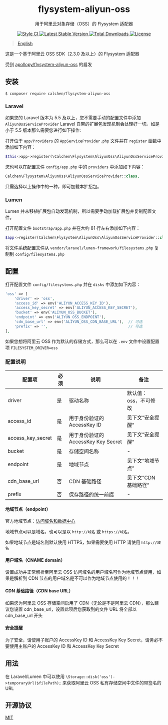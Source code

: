 <h1 align="center"> flysystem-aliyun-oss </h1>

<p align="center"> 用于阿里云对象存储（OSS）的 Flysystem 适配器 </p>

<p align="center">
    <a href="https://github.styleci.io/repos/202755034">
        <img alt="Style CI" src="https://github.styleci.io/repos/202755034/shield?style=flat">
    </a>
    <a href="https://packagist.org/packages/calchen/flysystem-aliyun-oss">
        <img alt="Latest Stable Version" src="https://img.shields.io/packagist/v/calchen/flysystem-aliyun-oss.svg">
    </a>
    <a href="https://packagist.org/packages/calchen/flysystem-aliyun-oss">
        <img alt="Total Downloads" src="https://img.shields.io/packagist/dt/calchen/flysystem-aliyun-oss.svg">
    </a>
    <a href="https://github.com/calchen/flysystem-aliyun-oss/blob/master/LICENSE">
        <img alt="License" src="https://img.shields.io/github/license/calchen/flysystem-aliyun-oss.svg">
    </a>
</p>

> [English](https://github.com/calchen/flysystem-aliyun-oss/blob/master/README_en.md)

这是一个基于阿里云 OSS SDK（2.3.0 及以上）的 Flysystem 适配器

受到 [apollopy/flysystem-aliyun-oss](https://github.com/apollopy/flysystem-aliyun-oss) 的启发

## 安装

```shell
$ composer require calchen/flysystem-aliyun-oss
```

### Laravel

如果您的 Laravel 版本为 5.5 及以上，您不需要手动的配置文件中添加 `AliyunOssServiceProvider` Laravel 自带的扩展包发现机制会处理好一切。如是小于 5.5 版本那么需要您进行如下操作: 

打开位于 `app/Providers` 的 `AppServiceProvider.php` 文件并在 `register` 函数中添加如下内容：
```php
$this->app->register(\Calchen\Flysystem\AliyunOss\AliyunOssServiceProvider::class);
```
您也可以在配置文件 `config/app.php` 中的 `providers` 中添加如下内容：
```php
Calchen\Flysystem\AliyunOss\AliyunOssServiceProvider::class,
```
只需选择以上操作中的一种，即可加载本扩招包。

### Lumen

Lumen 并未移植扩展包自动发现机制，所以需要手动加载扩展包并复制配置文件。

打开配置文件 `bootstrap/app.php` 并在大约 81 行左右添加如下内容：
```php
$app->register(Calchen\Flysystem\AliyunOss\AliyunOssServiceProvider::class);
```

将文件系统配置文件从 `vendor/laravel/lumen-framework/filesystems.php` 复制到 `config/filesystems.php`

## 配置

打开配置文件 `config/filesystems.php` 并在 `disks` 中添加如下内容：
```php
'oss' => [
    'driver' => 'oss',
    'access_id' => env('ALIYUN_ACCESS_KEY_ID'),
    'access_key_secret' => env('ALIYUN_ACCESS_KEY_SECRET'),
    'bucket' => env('ALIYUN_OSS_BUCKET'),
    'endpoint' => env('ALIYUN_OSS_ENDPOINT'),
    'cdn_base_url' => env('ALIYUN_OSS_CDN_BASE_URL'),  // 可选
    'prefix' => '',                                    // 可选
],
```

如果您想将阿里云 OSS 作为默认的存储方式，那么可以在 `.env` 文件中设置配置项 `FILESYSTEM_DRIVER=oss`

### 配置说明
| 配置项                	| 必须 	| 说明                                 	| 备注                  	|
|-------------------	|------	|--------------------------------------	|-----------------------	|
| driver            	| 是   	| 驱动名称                             	| 默认值：oss，不可修改   	|
| access_id         	| 是   	| 用于身份验证的 AccessKey ID          	| 见下文“安全提醒”         	|
| access_key_secret 	| 是   	| 用于身份验证的  AccessKey Key Secret 	| 见下文“安全提醒”      	    |
| bucket            	| 是   	| 存储空间名称                         	| -                     	|
| endpoint          	| 是   	| 地域节点                             	| 见下文“地域节点”      	    |
| cdn_base_url      	| 否   	| CDN 基础路径                         	| 见下文“CDN 基础路径”  	    |
| prefix            	| 否   	| 保存路径的统一前缀                   	| -                     	|

#### 地域节点（endpoint）

官方地域节点：[访问域名和数据中心](https://help.aliyun.com/document_detail/31837.html)

地域节点可以是域名，也可以是以 `http://域名` 或  `https://域名`。

如果地域节点是域名则默认使用 HTTPS，如果需要使用 HTTP 请使用 `http://域名`

#### 用户域名（CNAME domain）

设置成功并正常解析至阿里云 OSS 访问域名的用户域名可作为地域节点使用，如果是解析到 CDN 节点的用户域名是不可以作为地域节点使用的！！！

#### CDN 基础路径（CDN base URL）

如果您为阿里云 OSS 存储空间启用了 CDN（无论是不是阿里云 CDN），那么建议您设置 cdn_base_url，设置此项后您获取到的文件 URL 将全部以 cdn_base_url 开头

#### 安全提醒

为了安全，请使用子账户的 AccessKey ID 和 AccessKey Key Secret，请务必不要使用主账户的 AccessKey ID 和 AccessKey Key Secret

## 用法

在 Laravel/Lumen 中可以使用 `\Storage::disk('oss')->temporaryUrl($filePath);` 来获取阿里云 OSS 私有存储空间中文件的带签名的 URL

## 开源协议

[MIT](http://opensource.org/licenses/MIT)